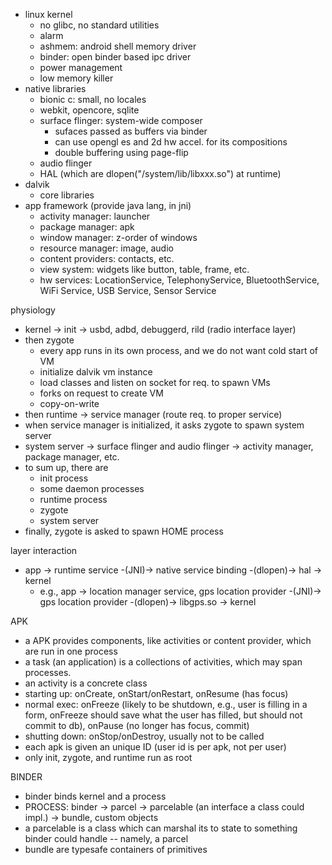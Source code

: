 * linux kernel
  * no glibc, no standard utilities
  * alarm
  * ashmem: android shell memory driver
  * binder: open binder based ipc driver
  * power management
  * low memory killer
* native libraries
  * bionic c: small, no locales
  * webkit, opencore, sqlite
  * surface flinger: system-wide composer
    * sufaces passed as buffers via binder
    * can use opengl es and 2d hw accel. for its compositions
    * double buffering using page-flip
  * audio flinger
  * HAL (which are dlopen("/system/lib/libxxx.so") at runtime)
* dalvik
  * core libraries
* app framework (provide java lang, in jni)
  * activity manager: launcher
  * package manager: apk
  * window manager: z-order of windows
  * resource manager: image, audio
  * content providers: contacts, etc.
  * view system: widgets like button, table, frame, etc.
  * hw services: LocationService, TelephonyService, BluetoothService, WiFi Service, USB Service, Sensor Service

physiology
* kernel -> init -> usbd, adbd, debuggerd, rild (radio interface layer)
* then zygote
  * every app runs in its own process, and we do not want cold start of VM
  * initialize dalvik vm instance
  * load classes and listen on socket for req. to spawn VMs
  * forks on request to create VM
  * copy-on-write
* then runtime -> service manager (route req. to proper service)
* when service manager is initialized, it asks zygote to spawn system server
* system server -> surface flinger and audio flinger -> activity manager, package manager, etc.
* to sum up, there are
  * init process
  * some daemon processes
  * runtime process
  * zygote
  * system server
* finally, zygote is asked to spawn HOME process

layer interaction
* app -> runtime service -(JNI)-> native service binding -(dlopen)-> hal -> kernel
  * e.g., app -> location manager service, gps location provider -(JNI)-> gps location provider -(dlopen)-> libgps.so -> kernel


APK
* a APK provides components, like activities or content provider, which are run in one process
* a task (an application) is a collections of activities, which may span processes.
* an activity is a concrete class
* starting up: onCreate, onStart/onRestart, onResume (has focus)
* normal exec: onFreeze (likely to be shutdown, e.g., user is filling in a form, onFreeze should save what the user has filled, but should not commit to db), onPause (no longer has focus, commit)
* shutting down: onStop/onDestroy, usually not to be called
* each apk is given an unique ID (user id is per apk, not per user)
* only init, zygote, and runtime run as root

BINDER
* binder binds kernel and a process
* PROCESS: binder -> parcel -> parcelable (an interface a class could impl.) -> bundle, custom objects
* a parcelable is a class which can  marshal its to state to something binder could handle -- namely, a parcel
* bundle are typesafe containers of primitives

